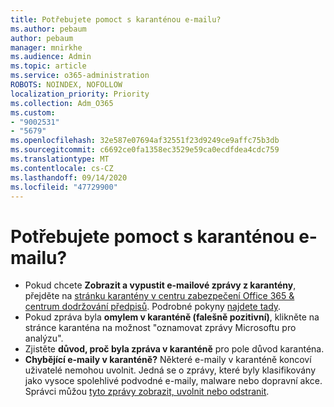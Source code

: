 ```yaml
---
title: Potřebujete pomoct s karanténou e-mailu?
ms.author: pebaum
author: pebaum
manager: mnirkhe
ms.audience: Admin
ms.topic: article
ms.service: o365-administration
ROBOTS: NOINDEX, NOFOLLOW
localization_priority: Priority
ms.collection: Adm_O365
ms.custom:
- "9002531"
- "5679"
ms.openlocfilehash: 32e587e07694af32551f23d9249ce9affc75b3db
ms.sourcegitcommit: c6692ce0fa1358ec3529e59ca0ecdfdea4cdc759
ms.translationtype: MT
ms.contentlocale: cs-CZ
ms.lasthandoff: 09/14/2020
ms.locfileid: "47729900"
---
```

# <a name="need-help-with-email-quarantine"></a>Potřebujete pomoct s karanténou e-mailu?

- Pokud chcete **Zobrazit a vypustit e-mailové zprávy z karantény**, přejděte na [stránku karantény v centru zabezpečení Office 365 & centrum dodržování předpisů](https://protection.office.com/quarantine). Podrobné pokyny [najdete tady](https://docs.microsoft.com/microsoft-365/security/office-365-security/find-and-release-quarantined-messages-as-a-user?view=o365-worldwide#view-your-quarantined-messages).
- Pokud zpráva byla **omylem v karanténě (falešně pozitivní)**, klikněte na stránce karanténa na možnost "oznamovat zprávy Microsoftu pro analýzu". 
- Zjistěte **důvod, proč byla zpráva v karanténě** pro pole důvod karanténa.
- **Chybějící e-maily v karanténě?** Některé e-maily v karanténě koncoví uživatelé nemohou uvolnit. Jedná se o zprávy, které byly klasifikovány jako vysoce spolehlivé podvodné e-maily, malware nebo dopravní akce. Správci můžou [tyto zprávy zobrazit, uvolnit nebo odstranit](https://docs.microsoft.com/microsoft-365/security/office-365-security/manage-quarantined-messages-and-files?view=o365-worldwide). 
